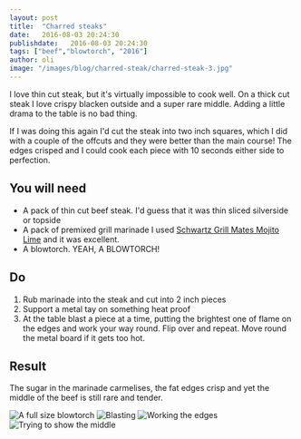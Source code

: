 ```yaml
---
layout: post
title:  "Charred steaks"
date:   2016-08-03 20:24:30
publishdate:   2016-08-03 20:24:30
tags: ["beef","blowtorch", "2016"]
author: oli
image: "/images/blog/charred-steak/charred-steak-3.jpg"
---
```


I love thin cut steak, but it's virtually impossible to cook well. On a thick cut steak I love crispy blacken outside and a super rare middle.  Adding a little drama to the table is no bad thing.

If I was doing this again I'd cut the steak into  two inch squares, which I did with a couple of the offcuts and they were better than the main course!  The edges crisped and I could cook each piece with 10 seconds either side to perfection.

## You will need

* A pack of thin cut beef steak.  I'd guess that it was thin sliced silverside or topside
* A pack of premixed grill marinade  I used [Schwartz Grill Mates Mojito Lime](http://amzn.to/2avi98b) and it was excellent.
* A blowtorch. YEAH, A BLOWTORCH!

## Do

1. Rub marinade into the steak and cut into 2 inch pieces
2. Support a metal tay on something heat proof
3. At the table blast a piece at a time, putting the brightest one of flame on the edges and work your way round.  Flip over and repeat. Move round the metal board if it gets too hot.

## Result

The sugar in the marinade carmelises, the fat edges crisp and yet the middle of the beef is still rare and tender.

![A full size blowtorch](/images/blog/charred-steak/charred-steak-0.jpg)
![Blasting](/images/blog/charred-steak/charred-steak-1.jpg)
![Working the edges](/images/blog/charred-steak/charred-steak-2.jpg)
![Trying to show the middle](/images/blog/charred-steak/charred-steak-3.jpg)

